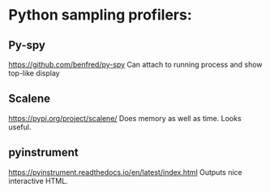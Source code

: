 # Python sampling profilers:
## Py-spy
https://github.com/benfred/py-spy
Can attach to running process and show top-like display

## Scalene
https://pypi.org/project/scalene/ 
Does memory as well as time.  Looks useful.


## pyinstrument
https://pyinstrument.readthedocs.io/en/latest/index.html 
Outputs nice interactive HTML. 

